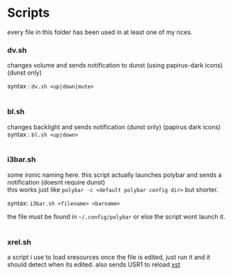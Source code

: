 # Scripts

every file in this folder has been used in at least one of my rices. <br>

### dv.sh <br>

changes volume and sends notification to dunst (using papirus-dark icons) (dunst only) <br>

syntax : ``dv.sh <up|down|mute>`` <br> <br>

### bl.sh <br>

changes backlight and sends notification (dunst only) (papirus dark icons) <br>
syntax : ``bl.sh <up|down>`` <br><br>

### i3bar.sh <br>

some ironic naming here. this script actually launches polybar and sends a notification (doesnt require dunst) <br>
this works just like ``polybar -c <default polybar config dir>`` but shorter. <br>

syntax: ``i3bar.sh <filename> <barname>`` <br>

the file must be found in ``~/.config/polybar`` or else the script wont launch it. <br><br>

### xrel.sh <br>
a script i use to load xresources once the file is edited, just run it and it should detect when its edited. also sends USR1 to reload [xst](https://github.com/gnotclub/xst)

